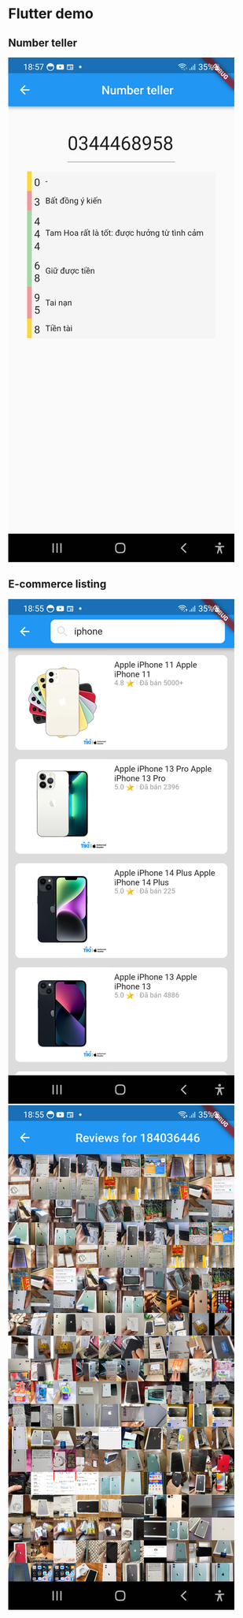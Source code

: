 # Flutter demo

## Number teller
![](images/number_teller.png)

## E-commerce listing
![](images/ecom_list.png)
![](images/ecom_list_review.png)